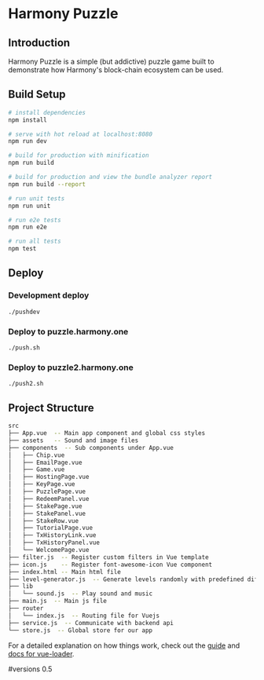 # Harmony Puzzle

## Introduction

Harmony Puzzle is a simple (but addictive) puzzle game built to demonstrate how Harmony's block-chain ecosystem can be used.

## Build Setup

```bash
# install dependencies
npm install

# serve with hot reload at localhost:8080
npm run dev

# build for production with minification
npm run build

# build for production and view the bundle analyzer report
npm run build --report

# run unit tests
npm run unit

# run e2e tests
npm run e2e

# run all tests
npm test
```

## Deploy

### Development deploy

```
./pushdev
```

### Deploy to puzzle.harmony.one

```
./push.sh
```

### Deploy to puzzle2.harmony.one

```
./push2.sh
```

## Project Structure

```bash
src
├── App.vue  -- Main app component and global css styles
├── assets   -- Sound and image files
├── components  -- Sub components under App.vue
│   ├── Chip.vue
│   ├── EmailPage.vue
│   ├── Game.vue
│   ├── HostingPage.vue
│   ├── KeyPage.vue
│   ├── PuzzlePage.vue
│   ├── RedeemPanel.vue
│   ├── StakePage.vue
│   ├── StakePanel.vue
│   ├── StakeRow.vue
│   ├── TutorialPage.vue
│   ├── TxHistoryLink.vue
│   ├── TxHistoryPanel.vue
│   └── WelcomePage.vue
├── filter.js  -- Register custom filters in Vue template
├── icon.js    -- Register font-awesome-icon Vue component
├── index.html -- Main html file
├── level-generator.js  -- Generate levels randomly with predefined difficulty
├── lib
│   └── sound.js  -- Play sound and music
├── main.js  -- Main js file
├── router
│   └── index.js  -- Routing file for Vuejs
├── service.js  -- Communicate with backend api
└── store.js  -- Global store for our app
```


For a detailed explanation on how things work, check out the [guide](http://vuejs-templates.github.io/webpack/) and [docs for vue-loader](http://vuejs.github.io/vue-loader).

#versions
0.5
